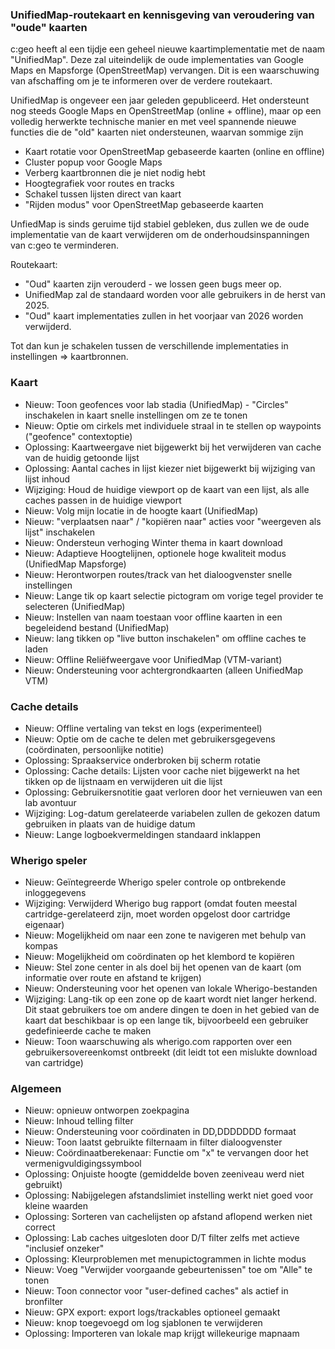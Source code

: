 ### UnifiedMap-routekaart en kennisgeving van veroudering van "oude" kaarten
c:geo heeft al een tijdje een geheel nieuwe kaartimplementatie met de naam "UnifiedMap". Deze zal uiteindelijk de oude implementaties van Google Maps en Mapsforge (OpenStreetMap) vervangen. Dit is een waarschuwing van afschaffing om je te informeren over de verdere routekaart.

UnifiedMap is ongeveer een jaar geleden gepubliceerd. Het ondersteunt nog steeds Google Maps en OpenStreetMap (online + offline), maar op een volledig herwerkte technische manier en met veel spannende nieuwe functies die de "old" kaarten niet ondersteunen, waarvan sommige zijn
- Kaart rotatie voor OpenStreetMap gebaseerde kaarten (online en offline)
- Cluster popup voor Google Maps
- Verberg kaartbronnen die je niet nodig hebt
- Hoogtegrafiek voor routes en tracks
- Schakel tussen lijsten direct van kaart
- "Rijden modus" voor OpenStreetMap gebaseerde kaarten

UnfiedMap is sinds geruime tijd stabiel gebleken, dus zullen we de oude implementatie van de kaart verwijderen om de onderhoudsinspanningen van c:geo te verminderen.

Routekaart:
- "Oud" kaarten zijn verouderd - we lossen geen bugs meer op.
- UnifiedMap zal de standaard worden voor alle gebruikers in de herst van 2025.
- "Oud" kaart implementaties zullen in het voorjaar van 2026 worden verwijderd.

Tot dan kun je schakelen tussen de verschillende implementaties in instellingen => kaartbronnen.

### Kaart
- Nieuw: Toon geofences voor lab stadia (UnifiedMap) - "Circles" inschakelen in kaart snelle instellingen om ze te tonen
- Nieuw: Optie om cirkels met individuele straal in te stellen op waypoints ("geofence" contextoptie)
- Oplossing: Kaartweergave niet bijgewerkt bij het verwijderen van cache van de huidig getoonde lijst
- Oplossing: Aantal caches in lijst kiezer niet bijgewerkt bij wijziging van lijst inhoud
- Wijziging: Houd de huidige viewport op de kaart van een lijst, als alle caches passen in de huidige viewport
- Nieuw: Volg mijn locatie in de hoogte kaart (UnifiedMap)
- Nieuw: "verplaatsen naar" / "kopiëren naar" acties voor "weergeven als lijst" inschakelen
- Nieuw: Ondersteun verhoging Winter thema in kaart download
- Nieuw: Adaptieve Hoogtelijnen, optionele hoge kwaliteit modus (UnifiedMap Mapsforge)
- Nieuw: Herontworpen routes/track van het dialoogvenster snelle instellingen
- Nieuw: Lange tik op kaart selectie pictogram om vorige tegel provider te selecteren (UnifiedMap)
- Nieuw: Instellen van naam toestaan voor offline kaarten in een begeleidend bestand (UnifiedMap)
- Nieuw: lang tikken op "live button inschakelen" om offline caches te laden
- Nieuw: Offline Reliëfweergave voor UnifiedMap (VTM-variant)
- Nieuw: Ondersteuning voor achtergrondkaarten (alleen UnifiedMap VTM)

### Cache details
- Nieuw: Offline vertaling van tekst en logs (experimenteel)
- Nieuw: Optie om de cache te delen met gebruikersgegevens (coördinaten, persoonlijke notitie)
- Oplossing: Spraakservice onderbroken bij scherm rotatie
- Oplossing: Cache details: Lijsten voor cache niet bijgewerkt na het tikken op de lijstnaam en verwijderen uit die lijst
- Oplossing: Gebruikersnotitie gaat verloren door het vernieuwen van een lab avontuur
- Wijziging: Log-datum gerelateerde variabelen zullen de gekozen datum gebruiken in plaats van de huidige datum
- Nieuw: Lange logboekvermeldingen standaard inklappen

### Wherigo speler
- Nieuw: Geïntegreerde Wherigo speler controle op ontbrekende inloggegevens
- Wijziging: Verwijderd Wherigo bug rapport (omdat fouten meestal cartridge-gerelateerd zijn, moet worden opgelost door cartridge eigenaar)
- Nieuw: Mogelijkheid om naar een zone te navigeren met behulp van kompas
- Nieuw: Mogelijkheid om coördinaten op het klembord te kopiëren
- Nieuw: Stel zone center in als doel bij het openen van de kaart (om informatie over route en afstand te krijgen)
- Nieuw: Ondersteuning voor het openen van lokale Wherigo-bestanden
- Wijziging: Lang-tik op een zone op de kaart wordt niet langer herkend. Dit staat gebruikers toe om andere dingen te doen in het gebied van de kaart dat beschikbaar is op een lange tik, bijvoorbeeld een gebruiker gedefinieerde cache te maken
- Nieuw: Toon waarschuwing als wherigo.com rapporten over een gebruikersovereenkomst ontbreekt (dit leidt tot een mislukte download van cartridge)

### Algemeen
- Nieuw: opnieuw ontworpen zoekpagina
- Nieuw: Inhoud telling filter
- Nieuw: Ondersteuning voor coördinaten in DD,DDDDDDD formaat
- Nieuw: Toon laatst gebruikte filternaam in filter dialoogvenster
- Nieuw: Coördinaatberekenaar: Functie om "x" te vervangen door het vermenigvuldigingssymbool
- Oplossing: Onjuiste hoogte (gemiddelde boven zeeniveau werd niet gebruikt)
- Oplossing: Nabijgelegen afstandslimiet instelling werkt niet goed voor kleine waarden
- Oplossing: Sorteren van cachelijsten op afstand aflopend werken niet correct
- Oplossing: Lab caches uitgesloten door D/T filter zelfs met actieve "inclusief onzeker"
- Oplossing: Kleurproblemen met menupictogrammen in lichte modus
- Nieuw: Voeg "Verwijder voorgaande gebeurtenissen" toe om "Alle" te tonen
- Nieuw: Toon connector voor "user-defined caches" als actief in bronfilter
- Nieuw: GPX export: export logs/trackables optioneel gemaakt
- Nieuw: knop toegevoegd om log sjablonen te verwijderen
- Oplossing: Importeren van lokale map krijgt willekeurige mapnaam
